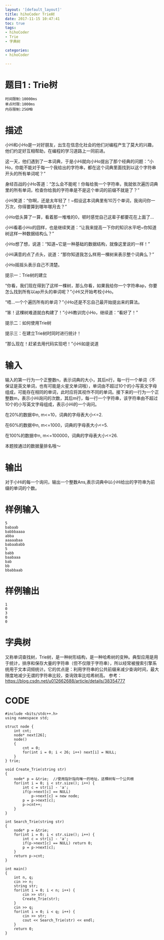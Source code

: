 ```yaml
---
layout: '[default_layout]'   
title: hihoCoder Trie树
date: 2017-11-15 10:47:41  
toc: true                  
tags:                        
- hihoCoder
- Trie
- 字典树

categories:                  
- hihoCoder

---
```

# 题目1 : Trie树
    时间限制:10000ms
    单点时限:1000ms
    内存限制:256MB

# 描述
小Hi和小Ho是一对好朋友，出生在信息化社会的他们对编程产生了莫大的兴趣，他们约定好互相帮助，在编程的学习道路上一同前进。

这一天，他们遇到了一本词典，于是小Hi就向小Ho提出了那个经典的问题：“小Ho，你能不能对于每一个我给出的字符串，都在这个词典里面找到以这个字符串开头的所有单词呢？”

身经百战的小Ho答道：“怎么会不能呢！你每给我一个字符串，我就依次遍历词典里的所有单词，检查你给我的字符串是不是这个单词的前缀不就是了？”

小Hi笑道：“你啊，还是太年轻了！~假设这本词典里有10万个单词，我询问你一万次，你得要算到哪年哪月去？”

小Ho低头算了一算，看着那一堆堆的0，顿时感觉自己这辈子都要花在上面了...
<!--more-->
小Hi看着小Ho的囧样，也是继续笑道：“让我来提高一下你的知识水平吧~你知道树这样一种数据结构么？”

小Ho想了想，说道：“知道~它是一种基础的数据结构，就像这里说的一样！”

小Hi满意的点了点头，说道：“那你知道我怎么样用一棵树来表示整个词典么？”

小Ho摇摇头表示自己不清楚。

提示一：Trie树的建立

“你看，我们现在得到了这样一棵树，那么你看，如果我给你一个字符串ap，你要怎么找到所有以ap开头的单词呢？”小Hi又开始考校小Ho。

“唔...一个个遍历所有的单词？”小Ho还是不忘自己最开始提出来的算法。

“笨！这棵树难道就白构建了！”小Hi教训完小Ho，继续道：“看好了！”

提示二：如何使用Trie树

提示三：在建立Trie树时同时进行统计！

“那么现在！赶紧去用代码实现吧！”小Hi如是说道

# 输入
输入的第一行为一个正整数n，表示词典的大小，其后n行，每一行一个单词（不保证是英文单词，也有可能是火星文单词哦），单词由不超过10个的小写英文字母组成，可能存在相同的单词，此时应将其视作不同的单词。接下来的一行为一个正整数m，表示小Hi询问的次数，其后m行，每一行一个字符串，该字符串由不超过10个的小写英文字母组成，表示小Hi的一个询问。

在20%的数据中n, m<=10，词典的字母表大小<=2.

在60%的数据中n, m<=1000，词典的字母表大小<=5.

在100%的数据中n, m<=100000，词典的字母表大小<=26.

本题按通过的数据量排名哦～

# 输出
对于小Hi的每一个询问，输出一个整数Ans,表示词典中以小Hi给出的字符串为前缀的单词的个数。

# 样例输入
    5
    babaab
    babbbaaaa
    abba
    aaaaabaa
    babaababb
    5
    babb
    baabaaa
    bab
    bb
    bbabbaab

# 样例输出
    1
    0
    3
    0
    0


# 字典树
又称单词查找树，Trie树，是一种树形结构，是一种哈希树的变种。典型应用是用于统计，排序和保存大量的字符串（但不仅限于字符串），所以经常被搜索引擎系统用于文本词频统计。它的优点是：利用字符串的公共前缀来减少查询时间，最大限度地减少无谓的字符串比较，查询效率比哈希树高。
参考：https://blog.csdn.net/u012662688/article/details/38354777

# CODE
```
#include <bits/stdc++.h>
using namespace std;

struct node {
    int cnt;
    node* next[26];
    node()
    {
        cnt = 0;
        for(int i = 0; i < 26; i++) next[i] = NULL;
    }
} trie;

void Create_Trie(string str)
{
    node* p = &trie;  //使用指针指向唯一的地址，这棵树有一个公共根
    for(int i = 0; i < str.size(); i++) {
        int c = str[i] - 'a';
        if(p->next[c] == NULL)
            p->next[c] = new node;
        p = p->next[c];
        p->cnt++;
    }
}

int Search_Trie(string str)
{
    node* p = &trie;
    for(int i = 0; i < str.size(); i++) {
        int c = str[i] - 'a';
        if(p->next[c] == NULL) return 0;
        p = p->next[c];
    }
    return p->cnt;
}

int main()
{
    int n, q;
    cin >> n;
    string str;
    for(int i = 0; i < n; i++) {
        cin >> str;
        Create_Trie(str);
    }
    cin >> q;
    for(int i = 0; i < q; i++) {
        cin >> str;
        cout << Search_Trie(str) << endl;
    }
    return 0;
}
```
